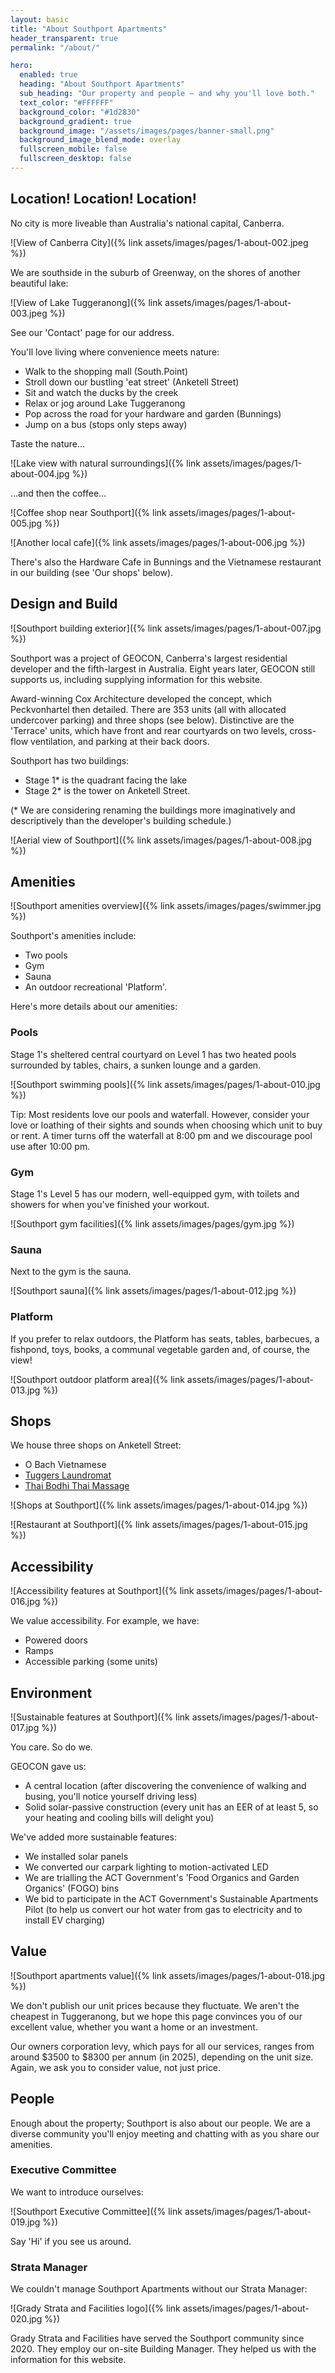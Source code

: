 ```yaml
---
layout: basic
title: "About Southport Apartments"
header_transparent: true
permalink: "/about/"

hero:
  enabled: true
  heading: "About Southport Apartments"
  sub_heading: "Our property and people — and why you'll love both."
  text_color: "#FFFFFF"
  background_color: "#1d2830"
  background_gradient: true
  background_image: "/assets/images/pages/banner-small.png"
  background_image_blend_mode: overlay
  fullscreen_mobile: false
  fullscreen_desktop: false
---
```


## Location! Location! Location!

No city is more liveable than Australia's national capital, Canberra.

![View of Canberra City]({% link assets/images/pages/1-about-002.jpeg %})

We are southside in the suburb of Greenway, on the shores of another beautiful lake:

![View of Lake Tuggeranong]({% link assets/images/pages/1-about-003.jpeg %})

See our 'Contact' page for our address.

You'll love living where convenience meets nature:

- Walk to the shopping mall (South.Point)
- Stroll down our bustling 'eat street' (Anketell Street)
- Sit and watch the ducks by the creek
- Relax or jog around Lake Tuggeranong
- Pop across the road for your hardware and garden (Bunnings)
- Jump on a bus (stops only steps away)

Taste the nature...

![Lake view with natural surroundings]({% link assets/images/pages/1-about-004.jpg %})

...and then the coffee...

![Coffee shop near Southport]({% link assets/images/pages/1-about-005.jpg %})

![Another local cafe]({% link assets/images/pages/1-about-006.jpg %})

There's also the Hardware Cafe in Bunnings and the Vietnamese restaurant in our building (see 'Our shops' below).

## Design and Build

![Southport building exterior]({% link assets/images/pages/1-about-007.jpg %})

Southport was a project of GEOCON, Canberra's largest residential developer and the fifth-largest in Australia. Eight years later, GEOCON still supports us, including supplying information for this website.

Award-winning Cox Architecture developed the concept, which Peckvonhartel then detailed. There are 353 units (all with allocated undercover parking) and three shops (see below). Distinctive are the 'Terrace' units, which
have front and rear courtyards on two levels, cross-flow ventilation, and parking at their back doors.

Southport has two buildings:

- Stage 1\* is the quadrant facing the lake
- Stage 2\* is the tower on Anketell Street.

(\* We are considering renaming the buildings more imaginatively and descriptively than the developer's building schedule.)

![Aerial view of Southport]({% link assets/images/pages/1-about-008.jpg %})

## Amenities

![Southport amenities overview]({% link assets/images/pages/swimmer.jpg %})

Southport's amenities include:

- Two pools
- Gym
- Sauna
- An outdoor recreational 'Platform'.

Here's more details about our amenities:

### Pools

Stage 1's sheltered central courtyard on Level 1 has two heated pools surrounded by tables, chairs, a sunken lounge and a garden.

![Southport swimming pools]({% link assets/images/pages/1-about-010.jpg %})

Tip: Most residents love our pools and waterfall. However, consider your love or loathing of their sights and sounds when choosing which unit to buy or rent. A timer turns off the waterfall at 8:00 pm and we discourage
pool use after 10:00 pm.

### Gym

Stage 1's Level 5 has our modern, well-equipped gym, with toilets and showers for when you've finished your workout.

![Southport gym facilities]({% link assets/images/pages/gym.jpg %})

### Sauna

Next to the gym is the sauna.

![Southport sauna]({% link assets/images/pages/1-about-012.jpg %})

### Platform

If you prefer to relax outdoors, the Platform has seats, tables, barbecues, a fishpond, toys, books, a communal vegetable garden and, of course, the view!

![Southport outdoor platform area]({% link assets/images/pages/1-about-013.jpg %})

## Shops

We house three shops on Anketell Street:

- O Bach Vietnamese
- [Tuggers Laundromat](https://spinzone.com.au/locations/spinzone-tuggeranong-act-2900/)
- [Thai Bodhi Thai Massage](https://thaibodhithai.com.au)

![Shops at Southport]({% link assets/images/pages/1-about-014.jpg %})

![Restaurant at Southport]({% link assets/images/pages/1-about-015.jpg %})

## Accessibility

![Accessibility features at Southport]({% link assets/images/pages/1-about-016.jpg %})

We value accessibility. For example, we have:

- Powered doors
- Ramps
- Accessible parking (some units)

## Environment

![Sustainable features at Southport]({% link assets/images/pages/1-about-017.jpg %})

You care. So do we.

GEOCON gave us:

- A central location (after discovering the convenience of walking and busing, you'll notice yourself driving less)
- Solid solar-passive construction (every unit has an EER of at least 5, so your heating and cooling bills will delight you)

We've added more sustainable features:

- We installed solar panels
- We converted our carpark lighting to motion-activated LED
- We are trialling the ACT Government's 'Food Organics and Garden Organics' (FOGO) bins
- We bid to participate in the ACT Government's Sustainable Apartments Pilot (to help us convert our hot water from gas to electricity and to install EV charging)

## Value

![Southport apartments value]({% link assets/images/pages/1-about-018.jpg %})

We don't publish our unit prices because they fluctuate. We aren't the cheapest in Tuggeranong, but we hope this page convinces you of our excellent value, whether you want a home or an investment.

Our owners corporation levy, which pays for all our services, ranges from around $3500 to $8300 per annum (in 2025), depending on the unit size. Again, we ask you to consider value, not just price.

## People

Enough about the property; Southport is also about our people. We are a diverse community you'll enjoy meeting and chatting with as you share our amenities.

### Executive Committee

We want to introduce ourselves:

![Southport Executive Committee]({% link assets/images/pages/1-about-019.jpg %})

Say 'Hi' if you see us around.

### Strata Manager

We couldn't manage Southport Apartments without our Strata Manager:

![Grady Strata and Facilities logo]({% link assets/images/pages/1-about-020.jpg %})

Grady Strata and Facilities have served the Southport community since 2020. They employ our on-site Building Manager. They helped us with the information for this website.

